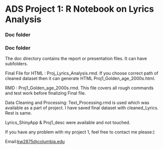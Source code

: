 # ADS Project 1:  R Notebook on Lyrics Analysis

### Doc folder

### Doc folder

The doc directory contains the report or presentation files. It can have subfolders.  

Final File for HTML : Proj_Lyrics_Analysis.rmd. If you choose correct path of cleaned dataset then it can generate HTML Proj1_Golden_age_2000s.html. 

RMD : Proj1_Golden_age_2000s.rmd. This file covers all rough commands and test work before finalizing Final file. 

Data Cleaning and Processing: Text_Processing.rmd is used which was available as a part of project. I have saved final dataset with cleaned_Lyrics. Rest is same.

Lyrics_ShinyApp & Proj1_desc were available and not touched. 

If you have any problem with my project 1, feel free to contact me please:)

Email:kw2875@columbia.edu